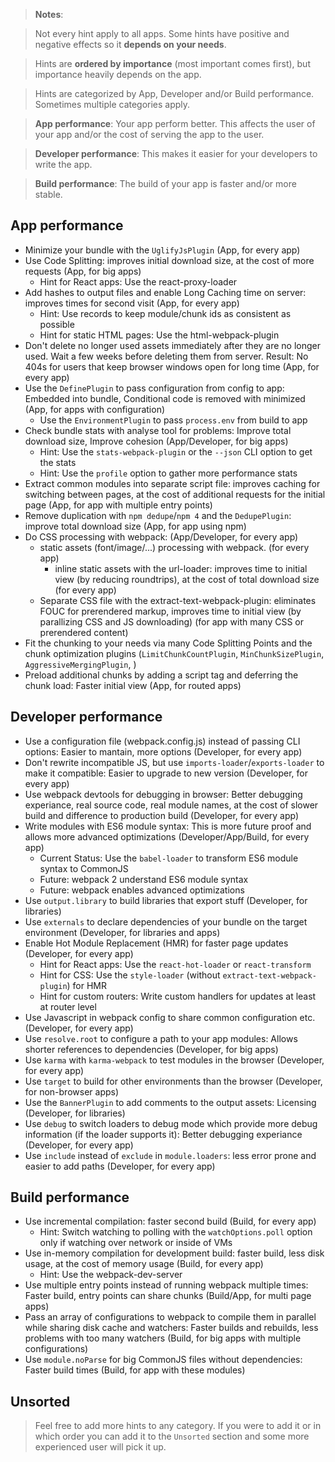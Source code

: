 > **Notes**:

> Not every hint apply to all apps. Some hints have positive and negative effects so it **depends on your needs**.

> Hints are **ordered by importance** (most important comes first), but importance heavily depends on the app.

> Hints are categorized by App, Developer and/or Build performance. Sometimes multiple categories apply.

> **App performance**: Your app perform better. This affects the user of your app and/or the cost of serving the app to the user.

> **Developer performance**: This makes it easier for your developers to write the app.

> **Build performance**: The build of your app is faster and/or more stable.

## App performance

* Minimize your bundle with the `UglifyJsPlugin` (App, for every app)
* Use Code Splitting: improves initial download size, at the cost of more requests (App, for big apps)
  * Hint for React apps: Use the react-proxy-loader
* Add hashes to output files and enable Long Caching time on server: improves times for second visit (App, for every app)
  * Hint: Use records to keep module/chunk ids as consistent as possible
  * Hint for static HTML pages: Use the html-webpack-plugin
* Don't delete no longer used assets immediately after they are no longer used. Wait a few weeks before deleting them from server. Result: No 404s for users that keep browser windows open for long time (App, for every app)
* Use the `DefinePlugin` to pass configuration from config to app: Embedded into bundle, Conditional code is removed with minimized (App, for apps with configuration)
  * Use the `EnvironmentPlugin` to pass `process.env` from build to app
* Check bundle stats with analyse tool for problems: Improve total download size, Improve cohesion (App/Developer, for big apps)
  * Hint: Use the `stats-webpack-plugin` or the `--json` CLI option to get the stats
  * Hint: Use the `profile` option to gather more performance stats
* Extract common modules into separate script file: improves caching for switching between pages, at the cost of additional requests for the initial page (App, for app with multiple entry points)
* Remove duplication with `npm dedupe`/`npm 4` and the `DedupePlugin`: improve total download size (App, for app using npm)
* Do CSS processing with webpack:  (App/Developer, for every app)
  * static assets (font/image/...) processing with webpack. (for every app)
    * inline static assets with the url-loader: improves time to initial view (by reducing roundtrips), at the cost of total download size (for every app)
  * Separate CSS file with the extract-text-webpack-plugin: eliminates FOUC for prerendered markup, improves time to initial view (by parallizing CSS and JS downloading) (for app with many CSS or prerendered content)
* Fit the chunking to your needs via many Code Splitting Points and the chunk optimization plugins (`LimitChunkCountPlugin`, `MinChunkSizePlugin`, `AggressiveMergingPlugin`, )
* Preload additional chunks by adding a script tag and deferring the chunk load: Faster initial view (App, for routed apps)

## Developer performance

* Use a configuration file (webpack.config.js) instead of passing CLI options: Easier to mantain, more options (Developer, for every app)
* Don't rewrite incompatible JS, but use `imports-loader`/`exports-loader` to make it compatible: Easier to upgrade to new version (Developer, for every app)
* Use webpack devtools for debugging in browser: Better debugging experiance, real source code, real module names, at the cost of slower build and difference to production build (Developer, for every app)
* Write modules with ES6 module syntax: This is more future proof and allows more advanced optimizations (Developer/App/Build, for every app)
  * Current Status: Use the `babel-loader` to transform ES6 module syntax to CommonJS
  * Future: webpack 2 understand ES6 module syntax
  * Future: webpack enables advanced optimizations
* Use `output.library` to build libraries that export stuff (Developer, for libraries)
* Use `externals` to declare dependencies of your bundle on the target environment (Developer, for libraries and apps)
* Enable Hot Module Replacement (HMR) for faster page updates (Developer, for every app)
  * Hint for React apps: Use the `react-hot-loader` or `react-transform`
  * Hint for CSS: Use the `style-loader` (without `extract-text-webpack-plugin`) for HMR
  * Hint for custom routers: Write custom handlers for updates at least at router level
* Use Javascript in webpack config to share common configuration etc. (Developer, for every app)
* Use `resolve.root` to configure a path to your app modules: Allows shorter references to dependencies (Developer, for big apps)
* Use `karma` with `karma-webpack` to test modules in the browser (Developer, for every app)
* Use `target` to build for other environments than the browser (Developer, for non-browser apps)
* Use the `BannerPlugin` to add comments to the output assets: Licensing (Developer, for libraries)
* Use `debug` to switch loaders to debug mode which provide more debug information (if the loader supports it): Better debugging experiance (Developer, for every app)
* Use `include` instead of `exclude` in `module.loaders`: less error prone and easier to add paths (Developer, for every app)

## Build performance

* Use incremental compilation: faster second build (Build, for every app)
  * Hint: Switch watching to polling with the `watchOptions.poll` option only if watching over network or inside of VMs
* Use in-memory compilation for development build: faster build, less disk usage, at the cost of memory usage (Build, for every app)
  * Hint: Use the webpack-dev-server
* Use multiple entry points instead of running webpack multiple times: Faster build, entry points can share chunks (Build/App, for multi page apps)
* Pass an array of configurations to webpack to compile them in parallel while sharing disk cache and watchers: Faster builds and rebuilds, less problems with too many watchers (Build, for big apps with multiple configurations)
* Use `module.noParse` for big CommonJS files without dependencies: Faster build times (Build, for app with these modules)

## Unsorted

> Feel free to add more hints to any category. If you were to add it or in which order you can add it to the `Unsorted` section and some more experienced user will pick it up.